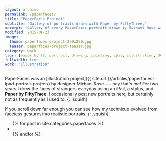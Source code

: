 ```yaml
---
layout: archive
permalink: /paperfaces/
title: "PaperFaces Project"
subtitle: "Gallery of portraits drawn with Paper by FiftyThree."
excerpt: "Gallery of every PaperFaces portrait drawn by Michael Rose with Paper by 53."
modified: 2015-01-23
image: 
  thumb: paperfaces-project-250x250.jpg
  teaser: paperfaces-project-teaser.jpg
category: work
tags: [paper by 53, portrait, drawing, painting, ipad, illustration, 365 project]
fullwidth: true
work: "Illustration"
---
```


PaperFaces was an [illustration project]({{ site.url }}/articles/paperfaces-ipad-portrait-project/) by designer Michael Rose --- hey that's me! For two years I drew the faces of strangers everyday using an iPad, a stylus, and **Paper by FiftyThree**. I occasionally post new portraits here, but certainly not as frequently as I used to.
{: .squish}

If you scroll down far enough you can see how my technique evolved from faceless gestures into realistic portraits.
{: .squish}

<ul class="th-grid">
{% for post in site.categories.paperfaces %}
  <li>
    <a href="{{ site.url }}{{ post.url }}" title="{{ post.title }}">
      <img class="load" src="{{ site.url }}/images/preload-150.png" data-original="{{ site.url }}/images/{{ post.image.thumb }}" alt="">
      <noscript><img src="{{ site.url }}/images/{{ post.image.thumb }}" alt=""></noscript>
    </a>
  </li>
{% endfor %}
</ul>
